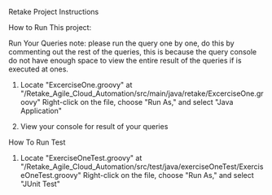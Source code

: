 Retake Project Instructions

How to Run This project:


Run Your Queries
note: please run the query one by one, do this by commenting out the rest of the queries, this is because the query console do not have enough space to view the entire result of the queries if is executed at ones.  
1. Locate "ExcerciseOne.groovy" at "/Retake_Agile_Cloud_Automation/src/main/java/retake/ExcerciseOne.groovy"
Right-click on the file, choose "Run As," and select "Java Application"

2. View your console for result of your queries

How To Run Test

1. Locate "ExerciseOneTest.groovy" at "/Retake_Agile_Cloud_Automation/src/test/java/exerciseOneTest/ExerciseOneTest.groovy"
Right-click on the file, choose "Run As," and select "JUnit Test"
